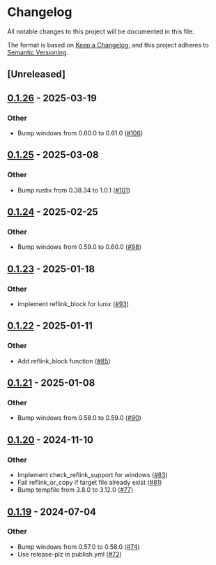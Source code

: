 # Changelog
All notable changes to this project will be documented in this file.

The format is based on [Keep a Changelog](https://keepachangelog.com/en/1.0.0/),
and this project adheres to [Semantic Versioning](https://semver.org/spec/v2.0.0.html).

## [Unreleased]

## [0.1.26](https://github.com/cargo-bins/reflink-copy/compare/v0.1.25...v0.1.26) - 2025-03-19

### Other

- Bump windows from 0.60.0 to 0.61.0 ([#106](https://github.com/cargo-bins/reflink-copy/pull/106))

## [0.1.25](https://github.com/cargo-bins/reflink-copy/compare/v0.1.24...v0.1.25) - 2025-03-08

### Other

- Bump rustix from 0.38.34 to 1.0.1 ([#101](https://github.com/cargo-bins/reflink-copy/pull/101))

## [0.1.24](https://github.com/cargo-bins/reflink-copy/compare/v0.1.23...v0.1.24) - 2025-02-25

### Other

- Bump windows from 0.59.0 to 0.60.0 ([#98](https://github.com/cargo-bins/reflink-copy/pull/98))

## [0.1.23](https://github.com/cargo-bins/reflink-copy/compare/v0.1.22...v0.1.23) - 2025-01-18

### Other

- Implement reflink_block for lunix ([#93](https://github.com/cargo-bins/reflink-copy/pull/93))

## [0.1.22](https://github.com/cargo-bins/reflink-copy/compare/v0.1.21...v0.1.22) - 2025-01-11

### Other

- Add reflink_block function ([#85](https://github.com/cargo-bins/reflink-copy/pull/85))

## [0.1.21](https://github.com/cargo-bins/reflink-copy/compare/v0.1.20...v0.1.21) - 2025-01-08

### Other

- Bump windows from 0.58.0 to 0.59.0 ([#90](https://github.com/cargo-bins/reflink-copy/pull/90))

## [0.1.20](https://github.com/cargo-bins/reflink-copy/compare/v0.1.19...v0.1.20) - 2024-11-10

### Other

- Implement check_reflink_support for windows ([#83](https://github.com/cargo-bins/reflink-copy/pull/83))
- Fail reflink_or_copy if target file already exist ([#81](https://github.com/cargo-bins/reflink-copy/pull/81))
- Bump tempfile from 3.8.0 to 3.12.0 ([#77](https://github.com/cargo-bins/reflink-copy/pull/77))

## [0.1.19](https://github.com/cargo-bins/reflink-copy/compare/v0.1.18...v0.1.19) - 2024-07-04

### Other
- Bump windows from 0.57.0 to 0.58.0 ([#74](https://github.com/cargo-bins/reflink-copy/pull/74))
- Use release-plz in publish.yml ([#72](https://github.com/cargo-bins/reflink-copy/pull/72))
